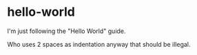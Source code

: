 # hello-world
I'm just following the "Hello World" guide.

Who uses 2 spaces as indentation anyway that should be illegal.
